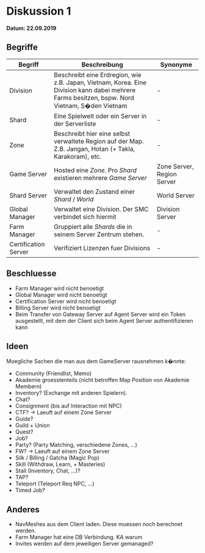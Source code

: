 # Diskussion 1

**Datum: 22.09.2019**

## Begriffe

| Begriff              | Beschreibung | Synonyme |
| -------------------- | ------------ |--------- |
| Division             | Beschreibt eine Erdregion, wie z.B. Japan, Vietnam, Korea. Eine Division kann dabei mehrere Farms besitzen, bspw. Nord Vietnam, S�den Vietnam | - |
| Shard                | Eine Spielwelt oder ein Server in der Serverliste                                                                    |                          - |
| Zone                 | Beschreibt hier eine selbst verwaltete Region auf der Map. Z.B. Jangan, Hotan (+ Takla, Karakoram), etc.             |                          - |
| Game Server          | Hosted eine _Zone_. Pro _Shard_ existieren mehrere _Game Server_                                                     | Zone Server, Region Server |
| Shard Server         | Verwaltet den Zustand einer _Shard_ / _World_                                                                        | World Server               |
| Global Manager       | Verwaltet eine Division. Der SMC verbindet sich hiermit                                                              | Division Server            |
| Farm Manager         | Gruppiert alle _Shards_ die in seinem Server Zentrum stehen.                                                         |                          - |
| Certification Server | Verifiziert Lizenzen fuer Divisions                                                                                   |                          - |

## Beschluesse

- Farm Manager wird nicht benoetigt
- Global Manager wird nicht benoetigt
- Certification Server wird nicht benoetigt
- Billing Server wird nicht benoetigt
- Beim Transfer von Gateway Server auf Agent Server wird ein Token ausgestellt, mit dem der Client sich beim Agent Server authentifizieren kann

## Ideen

Moegliche Sachen die man aus dem GameServer rausnehmen k�nnte:

- Community (Friendlist, Memo)
- Akademie groesstenteils (nicht betroffen Map Position von Akademie Membern)
- Inventory? (Exchange mit anderen Spielern).
- Chat?
- Consignment (bis auf Interaction mit NPC)
- CTF? -> Laeuft auf einem Zone Server
- Guide?
- Guild + Union
- Quest?
- Job?
- Party? (Party Matching, verschiedene Zones, ...)
- FW? -> Laeuft auf einem Zone Server
- Silk / Billing / Gatcha (Magic Pop)
- Skill (Withdraw, Learn, + Masteries)
- Stall (Inventory, Chat, ...)?
- TAP?
- Teleport (Teleport Req NPC, ...)
- Timed Job?

## Anderes

- NavMeshes aus dem Client laden. Diese muessen noch berechnet werden.
- Farm Manager hat eine DB Verbindung. KA warum
- Invites werden auf dem jeweiligen Server gemanaged?
